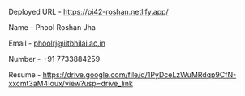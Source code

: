 Deployed URL - https://pi42-roshan.netlify.app/

Name - Phool Roshan Jha

Email - phoolrj@iitbhilai.ac.in

Number - +91 7733884259

Resume - https://drive.google.com/file/d/1PyDceLzWuMRdqp9CfN-xxcmt3aM4Ioux/view?usp=drive_link

